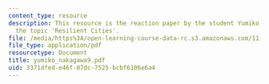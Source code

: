 ```yaml
---
content_type: resource
description: This resource is the reaction paper by the student Yumiko Nakagawa on
  the topic 'Resilient Cities'.
file: /media/https%3A/open-learning-course-data-rc.s3.amazonaws.com/11-941-disaster-vulnerability-and-resilience-spring-2005/3371dfede46f07dc7525bcbf6106e6a4_yumiko_nakagawa9.pdf
file_type: application/pdf
resourcetype: Document
title: yumiko_nakagawa9.pdf
uid: 3371dfed-e46f-07dc-7525-bcbf6106e6a4
---
```

